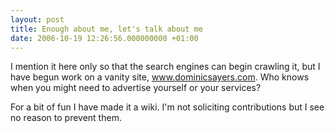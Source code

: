 ```yaml
---
layout: post
title: Enough about me, let's talk about me
date: 2006-10-19 12:26:56.000000000 +01:00
---
```

I mention it here only so that the search engines can begin crawling it, but I have begun work on a vanity site, <a target="_blank" href="https://www.dominicsayers.com">www.dominicsayers.com</a>. Who knows when you might need to advertise yourself or your services?

For a bit of fun I have made it a wiki. I'm not soliciting contributions but I see no reason to prevent them.
